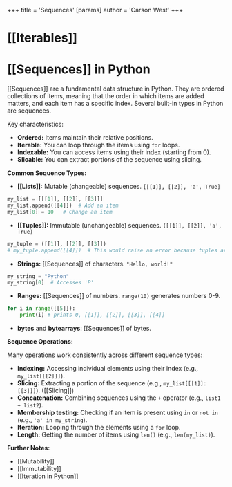 +++
 title = 'Sequences'
[params]
	author = 'Carson West'
+++
# [[Iterables]]
# [[Sequences]] in Python
 [[Sequences]] are a fundamental data structure in Python.  They are ordered collections of items, meaning that the order in which items are added matters, and each item has a specific index.  Several built-in types in Python are sequences.

Key characteristics:

* **Ordered:** Items maintain their relative positions.
* **Iterable:** You can loop through the items using `for` loops.
* **Indexable:** You can access items using their index (starting from 0).
* **Slicable:** You can extract portions of the sequence using slicing.

**Common Sequence Types:**

* **[[Lists]]:** Mutable (changeable) sequences. `[[[1]], [[2]], 'a', True]`
```python
my_list = [[[1]], [[2]], [[3]]]
my_list.append([[4]])  # Add an item
my_list[0] = 10   # Change an item
```

* **[[Tuples]]:** Immutable (unchangeable) sequences. `([[1]], [[2]], 'a', True)`
```python
my_tuple = ([[1]], [[2]], [[3]])
# my_tuple.append([[4]])  # This would raise an error because tuples are immutable
```

* **Strings:** [[Sequences]] of characters. `"Hello, world!"`
```python
my_string = "Python"
my_string[0]  # Accesses 'P'
```

* **Ranges:**  [[Sequences]] of numbers.  `range(10)` generates numbers 0-9.
```python
for i in range([[5]]):
    print(i) # prints 0, [[1]], [[2]], [[3]], [[4]]
```

* **bytes** and **bytearrays**:  [[Sequences]] of bytes.

**Sequence Operations:**

Many operations work consistently across different sequence types:


* **Indexing:** Accessing individual elements using their index (e.g., `my_list[[[2]]]`).
* **Slicing:** Extracting a portion of the sequence (e.g., `my_list[[[1]]:[[3]]]`).  ([[Slicing]])
* **Concatenation:** Combining sequences using the `+` operator (e.g., `list1 + list2`).
* **Membership testing:** Checking if an item is present using `in` or `not in` (e.g., `'a' in my_string`).
* **Iteration:** Looping through the elements using a `for` loop.
* **Length:** Getting the number of items using `len()` (e.g., `len(my_list)`).


**Further Notes:**

* [[Mutability]]
* [[Immutability]]
* [[Iteration in Python]]



